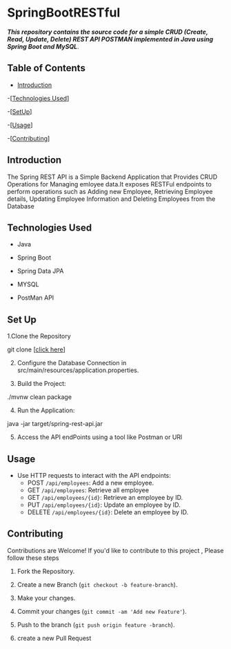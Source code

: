 # SpringBootRESTful

***This repository contains the source code for a simple CRUD (Create, Read, Update, Delete) REST API POSTMAN implemented in Java using Spring Boot and MySQL***.

## Table of Contents

- [Introduction](Introduction)

-[[Technologies Used](Technologiesused)]

-[[SetUp](SetUp)]

-[[Usage](Usage)]

-[[Contributing](Contributing)]

## Introduction

The Spring REST API is a  Simple Backend Application that Provides CRUD Operations for Managing emloyee data.It exposes RESTFul endpoints to perform operations such as Adding new Employee, Retrieving Employee details, Updating Employee Information and Deleting Employees from the Database

## Technologies Used

- Java

- Spring Boot

- Spring Data JPA

- MYSQL

- PostMan API

## Set Up

1.Clone the Repository

git clone [[click here](https://github.com/Ksanjeev7/SpringBootRESTful)]

2. Configure the Database  Connection in src/main/resources/application.properties.

3. Build the Project:

./mvnw clean package

4. Run the Application:

java -jar target/spring-rest-api.jar

5. Access  the API endPoints using a tool like Postman or URl

## Usage

- Use HTTP requests to interact with the API endpoints:
   - POST    `/api/employees`:  Add a new employee.
   - GET     `/api/employees`:  Retrieve all employee
   - GET     `/api/employees/{id}`:  Retrieve an employee by ID.
   - PUT     `/api/employees/{id}`:  Update an employee by ID.
   - DELETE  `/api/employees/{id}`:  Delete an employee by ID.

 ## Contributing

Contributions are Welcome! If you'd like to contribute to this project , Please follow these steps

1. Fork the Repository.

2. Create a new Branch (`git checkout -b feature-branch`).

3. Make your changes.

4. Commit your changes (`git commit -am 'Add new Feature'`).

5. Push to the branch (`git push origin feature -branch`).

6. create a new Pull Request 

